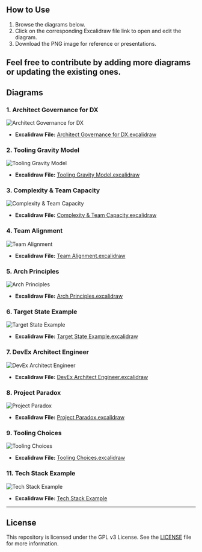 ## How to Use

1. Browse the diagrams below.
2. Click on the corresponding Excalidraw file link to open and edit the diagram.
3. Download the PNG image for reference or presentations.

Feel free to contribute by adding more diagrams or updating the existing ones.
---

## Diagrams

### 1. Architect Governance for DX
![Architect Governance for DX](./Architect%20Governace%20for%20DX.png "Architect Governance for DX - Governance structure for Developer Experience")
- **Excalidraw File:** [Architect Governance for DX.excalidraw](./Architect%20Governace%20for%20DX.excalidraw)
  
### 2. Tooling Gravity Model
![Tooling Gravity Model](./Tooling%20Gravity%20Model.png "Tooling Gravity Model - Model illustrating the gravitational pull of certain tools within an organization")
- **Excalidraw File:** [Tooling Gravity Model.excalidraw](./Tooling%20Gravity%20Model.excalidraw)
  
### 3. Complexity & Team Capacity
![Complexity & Team Capacity](./Complexity%20&%20team%20Capacity.png "Complexity & Team Capacity - Diagram illustrating the relationship between complexity and team capacity")
- **Excalidraw File:** [Complexity & Team Capacity.excalidraw](./Complexity%20&%20team%20Capacity.excalidraw)

### 4. Team Alignment
![Team Alignment](./Team%20Alignment.png "Team Alignment - Diagram showing team alignment strategies")
- **Excalidraw File:** [Team Alignment.excalidraw](./Team%20Alignment.excalidraw)
  
### 5. Arch Principles
![Arch Principles](./Arch%20principles.png "Arch Principles - Architectural principles and guidelines")
- **Excalidraw File:** [Arch Principles.excalidraw](./Arch%20Principles.excalidraw)

### 6. Target State Example
![Target State Example](./Target%20State%20Example.png "Target State Example - Example of a target state architecture")
- **Excalidraw File:** [Target State Example.excalidraw](./Target%20State%20Example.excalidraw)

### 7. DevEx Architect Engineer
![DevEx Architect Engineer](./DevEx%20Architect%20Engineer.png "DevEx Architect Engineer - Role and responsibilities of a Developer Experience Architect Engineer")
- **Excalidraw File:** [DevEx Architect Engineer.excalidraw](./DevEx%20Architect%20Engineer.excalidraw)

### 8. Project Paradox
![Project Paradox](./project%20paradox.png "Project Paradox - Diagram explaining the project paradox in software development")
- **Excalidraw File:** [Project Paradox.excalidraw](./project%20paradox.excalidraw)

### 9. Tooling Choices
![Tooling Choices](./Tooling%20Choices.png "Tooling Choices - Decision framework for choosing tools")
- **Excalidraw File:** [Tooling Choices.excalidraw](./Tooling%20Choices.excalidraw)

### 11. Tech Stack Example
![Tech Stack Example](./Tech%20Stack%20Example.png "Tech Stacks - creativity through constraint")
- **Excalidraw File:** [Tech Stack Example](./Tech%20Stack%20Example.excalidraw)

---

## License

This repository is licensed under the GPL v3 License. See the [LICENSE](./LICENSE) file for more information.


